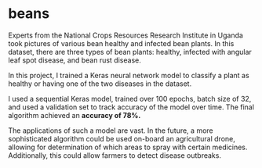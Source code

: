 # beans
Experts from the National Crops Resources Research Institute in Uganda took pictures of various bean healthy and infected bean plants. In this dataset, there are three types of bean plants: healthy, infected with angular leaf spot disease, and bean rust disease.

In this project, I trained a Keras neural network model to classify a plant as healthy or having one of the two diseases in the dataset.

I used a sequential Keras model, trained over 100 epochs, batch size of 32, and used a validation set to track accuracy of the model over time. The final algorithm achieved an **accuracy of 78%.**

The applications of such a model are vast. In the future, a more sophisticated algorithm could be used on-board an agricultural drone, allowing for determination of which areas to spray with certain medicines. Additionally, this could allow farmers to detect disease outbreaks.